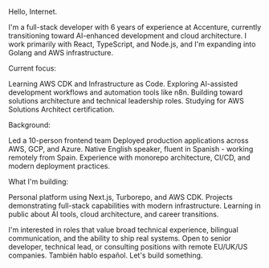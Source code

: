 Hello, Internet.

I'm a full-stack developer with 6 years of experience at Accenture, currently transitioning toward AI-enhanced development and cloud architecture. I work primarily with React, TypeScript, and Node.js, and I'm expanding into Golang and AWS infrastructure.

Current focus:

Learning AWS CDK and Infrastructure as Code.
Exploring AI-assisted development workflows and automation tools like n8n.
Building toward solutions architecture and technical leadership roles.
Studying for AWS Solutions Architect certification.

Background:

Led a 10-person frontend team
Deployed production applications across AWS, GCP, and Azure.
Native English speaker, fluent in Spanish - working remotely from Spain.
Experience with monorepo architecture, CI/CD, and modern deployment practices.

What I'm building:

Personal platform using Next.js, Turborepo, and AWS CDK.
Projects demonstrating full-stack capabilities with modern infrastructure.
Learning in public about AI tools, cloud architecture, and career transitions.

I'm interested in roles that value broad technical experience, bilingual communication, and the ability to ship real systems. Open to senior developer, technical lead, or consulting positions with remote EU/UK/US companies.
También hablo español. Let's build something.
